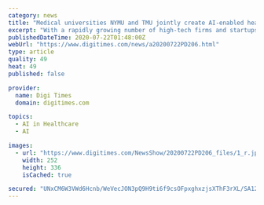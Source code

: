 ```yaml
---
category: news
title: "Medical universities NYMU and TMU jointly create AI-enabled healthcare ecosystem"
excerpt: "With a rapidly growing number of high-tech firms and startups scrambling into research and development combining healthcare and artificial intelligence (AI), targeting the new \"AIoH\" blue ocean market,"
publishedDateTime: 2020-07-22T01:48:00Z
webUrl: "https://www.digitimes.com/news/a20200722PD206.html"
type: article
quality: 49
heat: 49
published: false

provider:
  name: Digi Times
  domain: digitimes.com

topics:
  - AI in Healthcare
  - AI

images:
  - url: "https://www.digitimes.com/NewsShow/20200722PD206_files/1_r.jpg"
    width: 252
    height: 336
    isCached: true

secured: "UNxCM6W3VWd6Hcnb/WeVecJON3pQ9H9ti6f9csOFpxghxzjsXThF3rXL/SA128oPRsAdrkS+KP2r/gsFBnebnmbEjhPdnZpu/VqZjSX0jyvtyUFolLjiMPll5PULhB7YDgrfI5XdI2HHGe3IiT3tZM4ed4YPr4ban30VqkieHVZi5pYrWTzwJvN4MME/yvbh0cX5wzfv8M17aXiVti7bohfunN13zxUlHDP0h8buIj8w18Ra5bugqa+OiwRfq0SuuNNL13DuoebyrHzo8ikxOwiStQkp7tWBQT9VNRGFfKg30q1PkaMYrVoISTjfivc1TPCDzS/xWiTKlHrRylZgrQ==;0w2EuO/T5HJW/TRBWgf5cg=="
---
```


